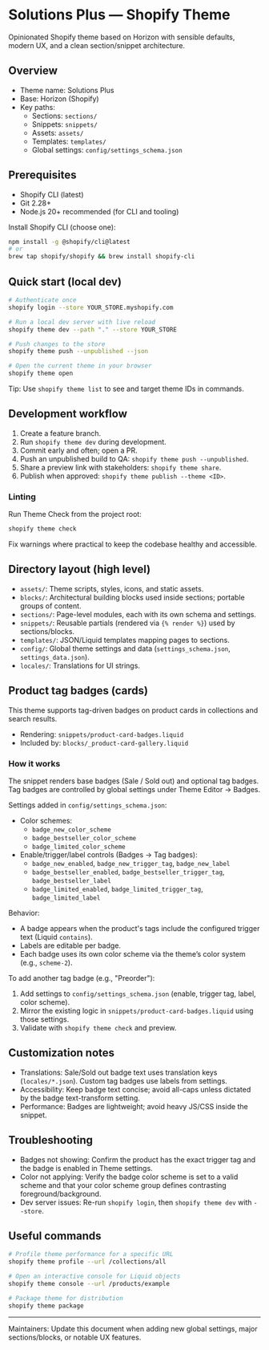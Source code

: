# Solutions Plus — Shopify Theme

Opinionated Shopify theme based on Horizon with sensible defaults, modern UX, and a clean section/snippet architecture.

## Overview

- Theme name: Solutions Plus
- Base: Horizon (Shopify)
- Key paths:
  - Sections: `sections/`
  - Snippets: `snippets/`
  - Assets: `assets/`
  - Templates: `templates/`
  - Global settings: `config/settings_schema.json`

## Prerequisites

- Shopify CLI (latest)
- Git 2.28+
- Node.js 20+ recommended (for CLI and tooling)

Install Shopify CLI (choose one):

```bash
npm install -g @shopify/cli@latest
# or
brew tap shopify/shopify && brew install shopify-cli
```

## Quick start (local dev)

```bash
# Authenticate once
shopify login --store YOUR_STORE.myshopify.com

# Run a local dev server with live reload
shopify theme dev --path "." --store YOUR_STORE

# Push changes to the store
shopify theme push --unpublished --json

# Open the current theme in your browser
shopify theme open
```

Tip: Use `shopify theme list` to see and target theme IDs in commands.

## Development workflow

1. Create a feature branch.
2. Run `shopify theme dev` during development.
3. Commit early and often; open a PR.
4. Push an unpublished build to QA: `shopify theme push --unpublished`.
5. Share a preview link with stakeholders: `shopify theme share`.
6. Publish when approved: `shopify theme publish --theme <ID>`.

### Linting

Run Theme Check from the project root:

```bash
shopify theme check
```

Fix warnings where practical to keep the codebase healthy and accessible.

## Directory layout (high level)

- `assets/`: Theme scripts, styles, icons, and static assets.
- `blocks/`: Architectural building blocks used inside sections; portable groups of content.
- `sections/`: Page-level modules, each with its own schema and settings.
- `snippets/`: Reusable partials (rendered via `{% render %}`) used by sections/blocks.
- `templates/`: JSON/Liquid templates mapping pages to sections.
- `config/`: Global theme settings and data (`settings_schema.json`, `settings_data.json`).
- `locales/`: Translations for UI strings.

## Product tag badges (cards)

This theme supports tag-driven badges on product cards in collections and search results.

- Rendering: `snippets/product-card-badges.liquid`
- Included by: `blocks/_product-card-gallery.liquid`

### How it works

The snippet renders base badges (Sale / Sold out) and optional tag badges. Tag badges are controlled by global settings under Theme Editor → Badges.

Settings added in `config/settings_schema.json`:

- Color schemes:
  - `badge_new_color_scheme`
  - `badge_bestseller_color_scheme`
  - `badge_limited_color_scheme`
- Enable/trigger/label controls (Badges → Tag badges):
  - `badge_new_enabled`, `badge_new_trigger_tag`, `badge_new_label`
  - `badge_bestseller_enabled`, `badge_bestseller_trigger_tag`, `badge_bestseller_label`
  - `badge_limited_enabled`, `badge_limited_trigger_tag`, `badge_limited_label`

Behavior:

- A badge appears when the product's tags include the configured trigger text (Liquid `contains`).
- Labels are editable per badge.
- Each badge uses its own color scheme via the theme’s color system (e.g., `scheme-2`).

To add another tag badge (e.g., "Preorder"):

1. Add settings to `config/settings_schema.json` (enable, trigger tag, label, color scheme).
2. Mirror the existing logic in `snippets/product-card-badges.liquid` using those settings.
3. Validate with `shopify theme check` and preview.

## Customization notes

- Translations: Sale/Sold out badge text uses translation keys (`locales/*.json`). Custom tag badges use labels from settings.
- Accessibility: Keep badge text concise; avoid all-caps unless dictated by the badge text-transform setting.
- Performance: Badges are lightweight; avoid heavy JS/CSS inside the snippet.

## Troubleshooting

- Badges not showing: Confirm the product has the exact trigger tag and the badge is enabled in Theme settings.
- Color not applying: Verify the badge color scheme is set to a valid scheme and that your color scheme group defines contrasting foreground/background.
- Dev server issues: Re-run `shopify login`, then `shopify theme dev` with `--store`.

## Useful commands

```bash
# Profile theme performance for a specific URL
shopify theme profile --url /collections/all

# Open an interactive console for Liquid objects
shopify theme console --url /products/example

# Package theme for distribution
shopify theme package
```

---

Maintainers: Update this document when adding new global settings, major sections/blocks, or notable UX features.


